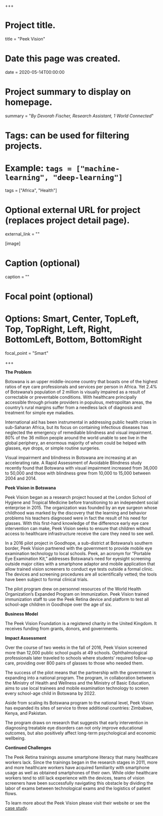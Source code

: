 +++
# Project title.
title = "Peek Vision"

# Date this page was created.
date = 2020-05-14T00:00:00

# Project summary to display on homepage.
summary = "*By Devorah Fischer, Research Assistant, 1 World Connected*"

# Tags: can be used for filtering projects.
# Example: `tags = ["machine-learning", "deep-learning"]`
tags = ["Africa", "Health"]

# Optional external URL for project (replaces project detail page).
external_link = ""



[image]
# Caption (optional)
caption = ""

# Focal point (optional)
# Options: Smart, Center, TopLeft, Top, TopRight, Left, Right, BottomLeft, Bottom, BottomRight
focal_point = "Smart"

+++


**The Problem**

Botswana is an upper middle-income country that boasts one of the highest ratios of eye care professionals and services per person in Africa. Yet 2.4% of Botswana’s population of 2 million is visually impaired as a result of correctable or preventable conditions. With healthcare principally accessible through private providers in populous, metropolitan areas, the country’s rural margins suffer from a needless lack of diagnosis and treatment for simple eye maladies. 

International aid has been instrumental in addressing public health crises in sub-Saharan Africa, but its focus on containing infectious diseases has neglected the emergency of remediable blindness and visual impairment. 80% of the 36 million people around the world unable to see live in the global periphery, an enormous majority of whom could be helped with glasses, eye drops, or simple routine surgeries. 

Visual impairment and blindness in Botswana are increasing at an accelerating rate. A Rapid Assessment of Avoidable Blindness study recently found that Botswana with visual impairment increased from 36,000 to 50,000 and those with blindness grew from 10,000 to 15,000 between 2004 and 2014.

**Peek Vision in Botswana**

Peek Vision began as a research project housed at the London School of Hygiene and Tropical Medicine before transitioning to an independent social enterprise in 2015. The organization was founded by an eye surgeon whose childhood was marked by the discovery that the learning and behavior problems his teachers diagnosed were in fact the result of his need for glasses. With this first-hand knowledge of the difference early eye care intervention can make, Peek Vision seeks to ensure that children without access to healthcare infrastructure receive the care they need to see well. 

In a 2016 pilot project in Goodhope, a sub-district at Botswana’s southern border, Peek Vision partnered with the government to provide mobile eye examination technology to local schools. Peek, an acronym for “Portable Eye Examination Kit,” addresses Botswana’s need for eyesight screening outside major cities with a smartphone adaptor and mobile application that allow trained vision screeners to conduct eye tests outside a formal clinic. The devices and screening procedures are all scientifically vetted; the tools have been subject to formal clinical trials. 

The pilot program drew on personnel resources of the World Health Organization’s Expanded Program on Immunization. Peek Vision trained immunization staff to use the Peek Retina device and platform to test all school-age children in Goodhope over the age of six. 

**Business Model**

The Peek Vision Foundation is a registered charity in the United Kingdom. It receives funding from grants, donors, and governments. 

**Impact Assessment**

Over the course of two weeks in the fall of 2016, Peek Vision screened more than 12,000 public school pupils at 49 schools. Ophthalmological professionals later traveled to schools where students’ required follow-up care, providing over 800 pairs of glasses to those who needed them.

The success of the pilot means that the partnership with the government is expanding into a national program. The program, in collaboration between the Ministry of Health and Wellness and the Ministry of Basic Education, aims to use local trainees and mobile examination technology to screen every school-age child in Botswana by 2022.

Aside from scaling its Botswana program to the national level, Peek Vision has expanded its sites of service to three additional countries: Zimbabwe, Kenya, and Pakistan. 

The program draws on research that suggests that early intervention in diagnosing treatable eye disorders can not only improve educational outcomes, but also positively affect long-term psychological and economic wellbeing. 

**Continued Challenges**

The Peek Retina trainings assume smartphone literacy that many healthcare workers lack. Since the trainings began in the research stages in 2011, more and more healthcare workers have acquired familiarity with smartphone usage as well as obtained smartphones of their own. While older healthcare workers tend to still lack experience with the devices, teams of vision screeners have been successfully navigating this obstacle by dividing the labor of exams between technological exams and the logistics of patient flows. 


To learn more about the Peek Vision please visit their website or see the [case
study](../project/africa_health_peekvision/).


